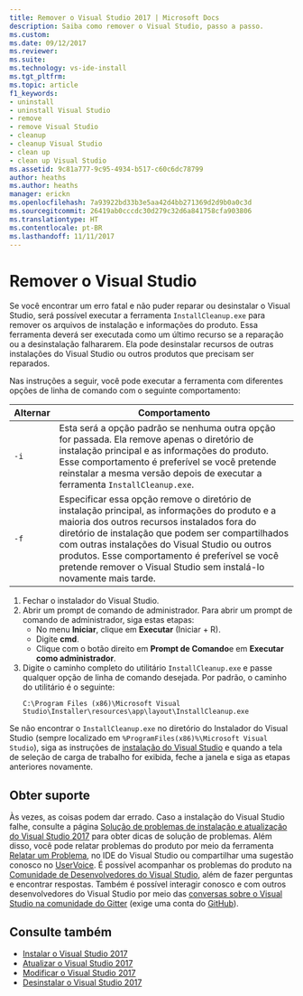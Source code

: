 ```yaml
---
title: Remover o Visual Studio 2017 | Microsoft Docs
description: Saiba como remover o Visual Studio, passo a passo.
ms.custom: 
ms.date: 09/12/2017
ms.reviewer: 
ms.suite: 
ms.technology: vs-ide-install
ms.tgt_pltfrm: 
ms.topic: article
f1_keywords:
- uninstall
- uninstall Visual Studio
- remove
- remove Visual Studio
- cleanup
- cleanup Visual Studio
- clean up
- clean up Visual Studio
ms.assetid: 9c81a777-9c95-4934-b517-c60c6dc78799
author: heaths
ms.author: heaths
manager: erickn
ms.openlocfilehash: 7a93922bd33b3e5aa42d4bb271369d2d9b0a0c3d
ms.sourcegitcommit: 26419ab0cccdc30d279c32d6a841758cfa903806
ms.translationtype: HT
ms.contentlocale: pt-BR
ms.lasthandoff: 11/11/2017
---
```

# <a name="remove-visual-studio"></a>Remover o Visual Studio

Se você encontrar um erro fatal e não puder reparar ou desinstalar o Visual Studio, será possível executar a ferramenta `InstallCleanup.exe` para remover os arquivos de instalação e informações do produto. Essa ferramenta deverá ser executada como um último recurso se a reparação ou a desinstalação falhararem. Ela pode desinstalar recursos de outras instalações do Visual Studio ou outros produtos que precisam ser reparados.

Nas instruções a seguir, você pode executar a ferramenta com diferentes opções de linha de comando com o seguinte comportamento:

| Alternar | Comportamento |
| ------ | -------- |
| `-i`   | Esta será a opção padrão se nenhuma outra opção for passada. Ela remove apenas o diretório de instalação principal e as informações do produto. Esse comportamento é preferível se você pretende reinstalar a mesma versão depois de executar a ferramenta `InstallCleanup.exe`. |
| `-f`   | Especificar essa opção remove o diretório de instalação principal, as informações do produto e a maioria dos outros recursos instalados fora do diretório de instalação que podem ser compartilhados com outras instalações do Visual Studio ou outros produtos. Esse comportamento é preferível se você pretende remover o Visual Studio sem instalá-lo novamente mais tarde. |

1. Fechar o instalador do Visual Studio.
2. Abrir um prompt de comando de administrador. Para abrir um prompt de comando de administrador, siga estas etapas:
   * No menu **Iniciar**, clique em **Executar** (Iniciar + R).
   * Digite **cmd**.
   * Clique com o botão direito em **Prompt de Comando**e em **Executar como administrador**.
3. Digite o caminho completo do utilitário `InstallCleanup.exe` e passe qualquer opção de linha de comando desejada. Por padrão, o caminho do utilitário é o seguinte:
   ```
   C:\Program Files (x86)\Microsoft Visual Studio\Installer\resources\app\layout\InstallCleanup.exe
   ```

Se não encontrar o `InstallCleanup.exe` no diretório do Instalador do Visual Studio (sempre localizado em `%ProgramFiles(x86)%\Microsoft Visual Studio`), siga as instruções de [instalação do Visual Studio](install-visual-studio.md) e quando a tela de seleção de carga de trabalho for exibida, feche a janela e siga as etapas anteriores novamente.

## <a name="get-support"></a>Obter suporte
Às vezes, as coisas podem dar errado. Caso a instalação do Visual Studio falhe, consulte a página [Solução de problemas de instalação e atualização do Visual Studio 2017](troubleshooting-installation-issues.md) para obter dicas de solução de problemas. Além disso, você pode relatar problemas do produto por meio da ferramenta [Relatar um Problema](../ide/how-to-report-a-problem-with-visual-studio-2017.md), no IDE do Visual Studio ou compartilhar uma sugestão conosco no [UserVoice](https://visualstudio.uservoice.com/forums/121579). É possível acompanhar os problemas do produto na [Comunidade de Desenvolvedores do Visual Studio](https://developercommunity.visualstudio.com/), além de fazer perguntas e encontrar respostas. Também é possível interagir conosco e com outros desenvolvedores do Visual Studio por meio das [conversas sobre o Visual Studio na comunidade do Gitter](https://gitter.im/Microsoft/VisualStudio) (exige uma conta do [GitHub](https://github.com/)).

## <a name="see-also"></a>Consulte também
* [Instalar o Visual Studio 2017](install-visual-studio.md)
* [Atualizar o Visual Studio 2017](update-visual-studio.md)
* [Modificar o Visual Studio 2017](modify-visual-studio.md)
* [Desinstalar o Visual Studio 2017](uninstall-visual-studio.md)
